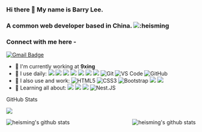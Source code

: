 ### Hi there 👋 My name is Barry Lee.
### A common web developer based in China. ![:heisming](https://count.getloli.com/get/@:heisming)
### Connect with me here -
[![Gmail Badge](https://img.shields.io/badge/-heisming@gmail.com-c14438?style=plastic&logo=Gmail&logoColor=white&link=mailto:heisming@gmail.com)](heisming@gmail.com)


- 🏢 I'm currently working at **9xing**
- 🚀 I use daily:
![](https://img.shields.io/badge/-Vue.js-29beb0?style=flat-square&logo=vue.js&labelColor=ffffff&color=4FC08D)
![](https://img.shields.io/badge/-React-29beb0?style=flat-square&logo=React&labelColor=ffffff&color=61DAFB)
![](https://img.shields.io/badge/-NPM-CB3837?style=flat-square&logo=npm&logoColor=white)
![](https://img.shields.io/badge/-Nodejs-43853d?style=flat-square&logo=Node.js&logoColor=white)
![](https://img.shields.io/badge/-JavaScript-e5cd0c?style=flat-square&logo=JavaScript&labelColor=f7df1e&logoColor=000)
![](https://img.shields.io/badge/-WebPack-1C78C0?style=flat-square&logo=WebPack&logoColor=white)
![](https://img.shields.io/badge/-MySQL-white?style=flat-square&logo=MySQL&logoColor=white&color=fff&labelColor=4479A1)
![Git](https://img.shields.io/badge/-Git-black?style=plastic&logo=git)
![VS Code](https://img.shields.io/badge/-VS%20Code-007ACC?style=plastic&logo=visual-studio-code)
![GitHub](https://img.shields.io/badge/-GitHub-181717?style=plastic&logo=github)
 - 📃 I also use and work: 
![HTML5](https://img.shields.io/badge/-HTML5-E34F26?style=plastic&logo=html5&logoColor=white)
![CSS3](https://img.shields.io/badge/-CSS3-1572B6?style=plastic&logo=css3)
![Bootstrap](https://img.shields.io/badge/-Bootstrap-563D7C?style=plastic&logo=bootstrap)
![](https://img.shields.io/badge/Ant-Design-%230e73ff)
![](https://img.shields.io/badge/UI-Element-%23409eff)
- 🌱 Learning all about:
![](https://img.shields.io/badge/-TypeScript-%23294e80)
![](https://img.shields.io/badge/-Nodejs-43853d?style=flat-square&logo=Node.js&logoColor=white)
![](https://img.shields.io/badge/-MySQL-white?style=flat-square&logo=MySQL&logoColor=white&color=fff&labelColor=4479A1) 
![Nest.JS](https://img.shields.io/badge/-Nest.JS-c7b198?style=plastic&logo=Nest.JS)

GitHub Stats

![](https://activity-graph.herokuapp.com/graph?username=heisming&theme=github)
<div align="center">
    <a href="https://github.com/heisming">
        <img align="left" src="https://github-readme-stats.vercel.app/api?username=heisming&show_icons=truee&include_all_commits=true&theme=onedark&hide=prs" alt="heisming's github stats"/>
    </a>
    <a href="https://github.com/heisming">
        <img align="right" src="https://github-readme-stats.vercel.app/api/top-langs/?username=heisming&layout=compact&show_icons=truee&include_all_commits=true&theme=onedark&card_width=230" alt="heisming's github stats"/>
    </a>
</div>




<!--
https://blog.csdn.net/qq_37954086/article/details/107947088
**heisming/heisming** is a ✨ _special_ ✨ repository because its `README.md` (this file) appears on your GitHub profile.

Here are some ideas to get you started:

- 🔭 I’m currently working on ...
- 🌱 I’m currently learning ...
- 👯 I’m looking to collaborate on ...
- 🤔 I’m looking for help with ...
- 💬 Ask me about ...
- 📫 How to reach me: ...
- 😄 Pronouns: ...
- ⚡ Fun fact: ...
-->
